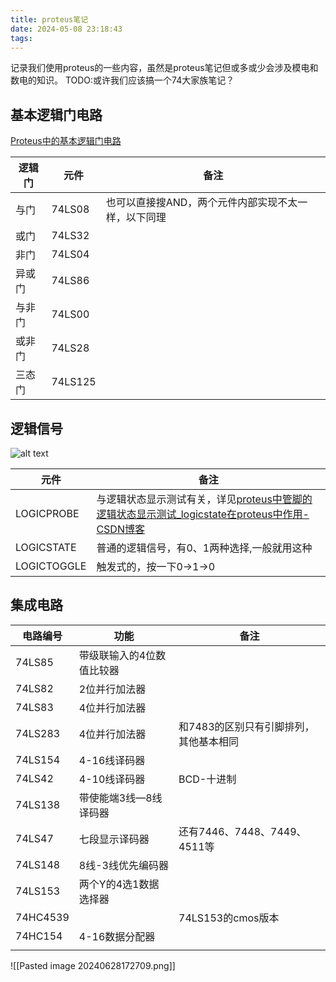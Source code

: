 ```yaml
---
title: proteus笔记
date: 2024-05-08 23:18:43
tags:
---
```

记录我们使用proteus的一些内容，虽然是proteus笔记但或多或少会涉及模电和数电的知识。
TODO:或许我们应该搞一个74大家族笔记？
## 基本逻辑门电路
[Proteus中的基本逻辑门电路](https://www.cnblogs.com/2018jason/p/15939103.html "发布于 2022-02-26 13:53")

| 逻辑门 | 元件      | 备注                          |
| --- | ------- | --------------------------- |
| 与门  | 74LS08  | 也可以直接搜AND，两个元件内部实现不太一样，以下同理 |
| 或门  | 74LS32  |                             |
| 非门  | 74LS04  |                             |
| 异或门 | 74LS86  |                             |
| 与非门 | 74LS00  |                             |
| 或非门 | 74LS28  |                             |
| 三态门 | 74LS125 |                             |
## 逻辑信号
![alt text](image-1.png)

| 元件          | 备注                                                                                                                        |
| ----------- | ------------------------------------------------------------------------------------------------------------------------- |
| LOGICPROBE  | 与逻辑状态显示测试有关，详见[proteus中管脚的逻辑状态显示测试_logicstate在proteus中作用-CSDN博客](https://blog.csdn.net/haigear/article/details/121034632) |
| LOGICSTATE  | 普通的逻辑信号，有0、1两种选择,一般就用这种                                                                                                   |
| LOGICTOGGLE | 触发式的，按一下0->1->0                                                                                                           |

## 集成电路

| 电路编号     | 功能            | 备注                     |
| -------- | ------------- | ---------------------- |
| 74LS85   | 带级联输入的4位数值比较器 |                        |
| 74LS82   | 2位并行加法器       |                        |
| 74LS83   | 4位并行加法器       |                        |
| 74LS283  | 4位并行加法器       | 和7483的区别只有引脚排列，其他基本相同  |
| 74LS154  | 4-16线译码器      |                        |
| 74LS42   | 4-10线译码器      | BCD-十进制                |
| 74LS138  | 带使能端3线—8线译码器  |                        |
| 74LS47   | 七段显示译码器       | 还有7446、7448、7449、4511等 |
| 74LS148  | 8线-3线优先编码器    |                        |
| 74LS153  | 两个Y的4选1数据选择器  |                        |
| 74HC4539 |               | 74LS153的cmos版本         |
| 74HC154  | 4-16数据分配器     |                        |
|          |               |                        |
![[Pasted image 20240628172709.png]]